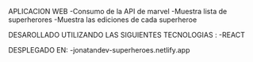 APLICACION WEB
      -Consumo de la API de marvel
      -Muestra lista de superherores
      -Muestra las ediciones de cada superheroe

DESAROLLADO UTILIZANDO LAS SIGUIENTES TECNOLOGIAS :
    -REACT

DESPLEGADO EN:
    -jonatandev-superheroes.netlify.app